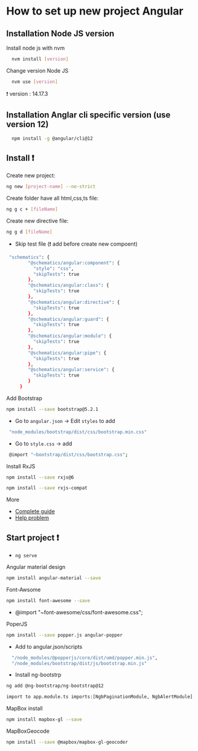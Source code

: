
# How to set up new project Angular


## Installation Node JS version

Install node js with nvm

```bash
  nvm install [version]
```
Change version Node JS
```bash
  nvm use [version]
```
:exclamation: version : 14.17.3

## Installation Anglar cli specific version (use version 12)
```bash
  npm install -g @angular/cli@12
```


## Install :exclamation:

Create new project:
 ```bash 
 ng new [project-name] --no-strict
 ```

Create folder have all html,css,ts file:
 ```bash 
ng g c + [fileName]
 ```
 
 Create new directive file:
 ```bash 
 ng g d [fileName]
 ```
 
 - Skip test file (❗ add before create new compoent)

```bash
 "schematics": {
        "@schematics/angular:component": {
          "style": "css",
          "skipTests": true
        },
        "@schematics/angular:class": {
          "skipTests": true
        },
        "@schematics/angular:directive": {
          "skipTests": true
        },
        "@schematics/angular:guard": {
          "skipTests": true
        },
        "@schematics/angular:module": {
          "skipTests": true
        },
        "@schematics/angular:pipe": {
          "skipTests": true
        },
        "@schematics/angular:service": {
          "skipTests": true
        }
     }
```

Add Bootstrap
 ```bash
 npm install --save bootstrap@5.2.1
 ```
- Go to `angular.json`  -> Edit `styles` to add 
```bash
 "node_modules/bootstrap/dist/css/bootstrap.min.css"
```
- Go to `style.css`  -> add 
```bash
 @import "~bootstrap/dist/css/bootstrap.css";
```
Install RxJS
```bash
npm install --save rxjs@6
```
```bash
npm install --save rxjs-compat
```
More
- [Complete guide](https://www.udemy.com/the-complete-guide-to-angular-2/learn/v4/t/lecture/6655614/)
- [Help problem](https://www.udemy.com/course/the-complete-guide-to-angular-2/learn/lecture/17862130#questions/10444944)

## Start project :exclamation:
- `ng serve`

Angular material design
```bash
npm install angular-material --save
```

Font-Awsome
```bash
npm install font-awesome --save
```
- @import "~font-awesome/css/font-awesome.css";

PoperJS
```bash
npm install --save popper.js angular-popper
```
- Add to angular.json/scripts
```bash
  "/node_modules/@popperjs/core/dist/umd/popper.min.js",
  "/node_modules/bootstrap/dist/js/bootstrap.min.js"
```
- Install ng-bootstrp
```bash
ng add @ng-bootstrap/ng-bootstrap@12
```
```bash
import to app.module.ts imports:[NgbPaginationModule, NgbAlertModule]
```
MapBox install
```bash
npm install mapbox-gl --save
```
MapBoxGeocode
```bash
npm install --save @mapbox/mapbox-gl-geocoder
```
